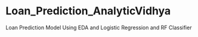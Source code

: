 # Loan_Prediction_AnalyticVidhya

Loan Prediction Model
Using EDA and Logistic Regression and RF Classifier
